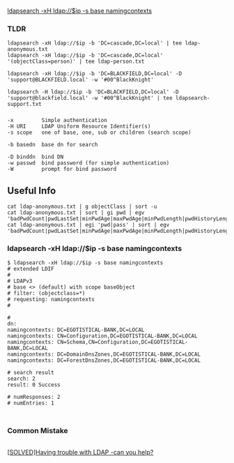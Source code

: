 [ldapsearch -xH ldap://$ip -s base namingcontexts](#ldapsearch--xh-ldapip--s-base-namingcontexts)

### TLDR
```
ldapsearch -xH ldap://$ip -b 'DC=cascade,DC=local' | tee ldap-anonymous.txt
ldapsearch -xH ldap://$ip -b 'DC=cascade,DC=local' '(objectClass=person)' | tee ldap-person.txt

ldapsearch -xH ldap://$ip -b 'DC=BLACKFIELD,DC=local' -D 'support@BLACKFIELD.local' -w '#00^BlackKnight'

ldapsearch -H ldap://$ip -b 'DC=BLACKFIELD,DC=local' -D 'support@blackfield.local' -w '#00^BlackKnight' | tee ldapsearch-support.txt
```
### 
```
-x         Simple authentication
-H URI     LDAP Uniform Resource Identifier(s)
-s scope   one of base, one, sub or children (search scope)

-b basedn  base dn for search

-D binddn  bind DN
-w passwd  bind password (for simple authentication)
-W         prompt for bind password
```
## Useful Info
```
cat ldap-anonymous.txt | g objectClass | sort -u
cat ldap-anonymous.txt | sort | gi pwd | egv 'badPwdCount|pwdLastSet|minPwdAge|maxPwdAge|minPwdLength|pwdHistoryLength|pwdProperties'
cat ldap-anonymous.txt | egi 'pwd|pass' | sort | egv 'badPwdCount|pwdLastSet|minPwdAge|maxPwdAge|minPwdLength|pwdHistoryLength|pwdProperties|badPasswordTime'
```

### ldapsearch -xH ldap://$ip -s base namingcontexts
```
$ ldapsearch -xH ldap://$ip -s base namingcontexts
# extended LDIF
#
# LDAPv3
# base <> (default) with scope baseObject
# filter: (objectclass=*)
# requesting: namingcontexts 
#

#
dn:
namingcontexts: DC=EGOTISTICAL-BANK,DC=LOCAL
namingcontexts: CN=Configuration,DC=EGOTISTICAL-BANK,DC=LOCAL
namingcontexts: CN=Schema,CN=Configuration,DC=EGOTISTICAL-BANK,DC=LOCAL
namingcontexts: DC=DomainDnsZones,DC=EGOTISTICAL-BANK,DC=LOCAL
namingcontexts: DC=ForestDnsZones,DC=EGOTISTICAL-BANK,DC=LOCAL

# search result
search: 2
result: 0 Success

# numResponses: 2
# numEntries: 1
```
### 
```

```

### Common Mistake
```

```

[[SOLVED]Having trouble with LDAP -can you help?](https://forum.zentyal.org/index.php?topic=15240.0)

### 
```

```
### 
```

```
### 
```

```
### 
```

```
### 
```

```
### 
```

```
### 
```

```
